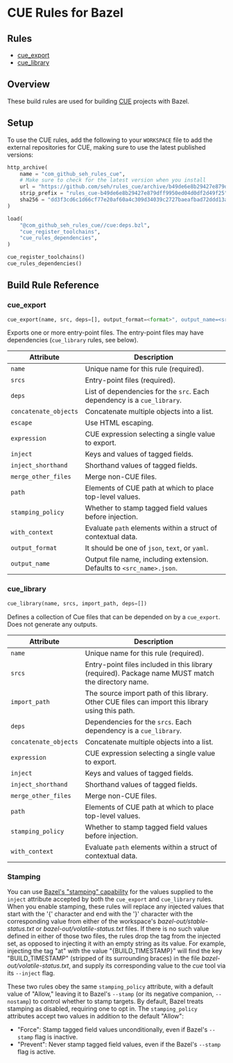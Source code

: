 # CUE Rules for Bazel

## Rules
* [cue_export](#cue_export)
* [cue_library](#cue_library)

## Overview
These build rules are used for building [CUE][cue] projects with Bazel.

[cue]: https://cuelang.org/

## Setup
To use the CUE rules, add the following to your
`WORKSPACE` file to add the external repositories for CUE, making sure to use the latest
published versions:

```py
http_archive(
    name = "com_github_seh_rules_cue",
    # Make sure to check for the latest version when you install
    url = "https://github.com/seh/rules_cue/archive/b49de6e8b29427e879dff9950ed04d0df2d49f25.zip",
    strip_prefix = "rules_cue-b49de6e8b29427e879dff9950ed04d0df2d49f25",
    sha256 = "dd3f3cd6c1d66cf77e20af60a4c309d34039c2727baeafbad72ddd13aec5414a",
)

load(
    "@com_github_seh_rules_cue//cue:deps.bzl",
    "cue_register_toolchains",
    "cue_rules_dependencies",
)

cue_register_toolchains()
cue_rules_dependencies()
```


## Build Rule Reference

<a name="reference-cue_export"></a>
### cue_export

```py
cue_export(name, src, deps=[], output_format=<format>", output_name=<src_filename.cue>)
```

Exports one or more entry-point files. The entry-point files may have
dependencies (`cue_library` rules, see below).

| Attribute             | Description                                                             |
|-----------------------|-------------------------------------------------------------------------|
| `name`                | Unique name for this rule (required).                                   |
| `srcs`                | Entry-point files (required).                                           |
| `deps`                | List of dependencies for the `src`. Each dependency is a `cue_library`. |
| `concatenate_objects` | Concatenate multiple objects into a list.                               |
| `escape`              | Use HTML escaping.                                                      |
| `expression`          | CUE expression selecting a single value to export.                      |
| `inject`              | Keys and values of tagged fields.                                       |
| `inject_shorthand`    | Shorthand values of tagged fields.                                      |
| `merge_other_files`   | Merge non-CUE files.                                                    |
| `path`                | Elements of CUE path at which to place top-level values.                |
| `stamping_policy`     | Whether to stamp tagged field values before injection.                  |
| `with_context`        | Evaluate `path` elements within a struct of contextual data.            |
| `output_format`       | It should be one of `json`, `text`, or `yaml`.                          |
| `output_name`         | Output file name, including extension. Defaults to `<src_name>.json`.   |

### cue_library

```py
cue_library(name, srcs, import_path, deps=[])
```

Defines a collection of Cue files that can be depended on by a `cue_export`. Does not generate any outputs.

| Attribute             | Description                                                                                        |
|-----------------------|----------------------------------------------------------------------------------------------------|
| `name`                | Unique name for this rule (required).                                                              |
| `srcs`                | Entry-point files included in this library (required). Package name MUST match the directory name. |
| `import_path`         | The source import path of this library. Other CUE files can import this library using this path.  |
| `deps`                | Dependencies for the `srcs`. Each dependency is a `cue_library`.                                   |
| `concatenate_objects` | Concatenate multiple objects into a list.                                                          |
| `expression`          | CUE expression selecting a single value to export.                                                 |
| `inject`              | Keys and values of tagged fields.                                                                  |
| `inject_shorthand`    | Shorthand values of tagged fields.                                                                 |
| `merge_other_files`   | Merge non-CUE files.                                                                               |
| `path`                | Elements of CUE path at which to place top-level values.                                           |
| `stamping_policy`     | Whether to stamp tagged field values before injection.                                             |
| `with_context`        | Evaluate `path` elements within a struct of contextual data.                                       |

### Stamping

You can use [Bazel's "stamping" capability](https://docs.bazel.build/versions/master/user-manual.html#workspace_status) for the values supplied to the `inject` attribute accepted by both the `cue_export` and `cue_library` rules. When you enable stamping, these rules will replace any injected values that start with the '{' character and end with the '}' character with the corresponding value from either of the workspace's _bazel-out/stable-status.txt_ or _bazel-out/volatile-status.txt_ files. If there is no such value defined in either of those two files, the rules drop the tag from the injected set, as opposed to injecting it with an empty string as its value. For example, injecting the tag "at" with the value "{BUILD_TIMESTAMP}" will find the key "BUILD_TIMESTAMP" (stripped of its surrounding braces) in the file _bazel-out/volatile-status.txt_, and supply its corresponding value to the _cue_ tool via its `--inject` flag.

These two rules obey the same `stamping_policy` attribute, with a default value of "Allow," leaving it to Bazel's `--stamp` (or its negative companion, `--nostamp`) to control whether to stamp targets. By default, Bazel treats stamping as disabled, requiring one to opt in. The `stamping_policy` attributes accept two values in addition to the default "Allow":
- "Force": Stamp tagged field values unconditionally, even if Bazel's `--stamp` flag is inactive.
- "Prevent": Never stamp tagged field values, even if the Bazel's `--stamp` flag is active.
